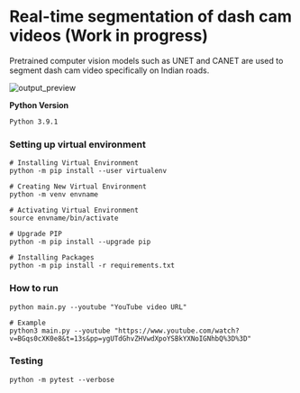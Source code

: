 # Real-time segmentation of dash cam videos (Work in progress)
Pretrained computer vision models such as UNET and CANET are used to segment dash cam video specifically on Indian roads.

![output_preview]()

**Python Version**
```
Python 3.9.1
```

### Setting up virtual environment

```console
# Installing Virtual Environment
python -m pip install --user virtualenv

# Creating New Virtual Environment
python -m venv envname

# Activating Virtual Environment
source envname/bin/activate

# Upgrade PIP
python -m pip install --upgrade pip

# Installing Packages
python -m pip install -r requirements.txt
```

### How to run

```console
python main.py --youtube "YouTube video URL"

# Example
python3 main.py --youtube "https://www.youtube.com/watch?v=BGqs0cXK0e8&t=13s&pp=ygUTdGhvZHVwdXpoYSBkYXNoIGNhbQ%3D%3D"
```

### Testing
```console
python -m pytest --verbose
```
